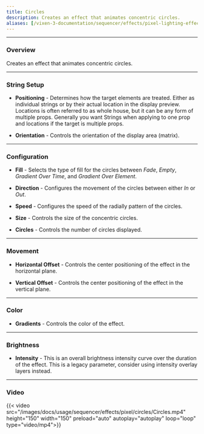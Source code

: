 ```yaml
---
title: Circles
description: Creates an effect that animates concentric circles.
aliases: [/vixen-3-documentation/sequencer/effects/pixel-lighting-effects/circles/]
---
```


---

### Overview

Creates an effect that animates concentric circles.

---

### String Setup

  * **Positioning** - Determines how the target elements are treated.  Either as individual strings or by their actual location in the display preview.
                      Locations is often referred to as whole house, but it can be any form of multiple props. 
                      Generally you want Strings when applying to one prop and locations if the target is multiple props.
  
  * **Orientation** - Controls the orientation of the display area (matrix).

---

### Configuration

* **Fill** - Selects the type of fill for the circles between _Fade_, _Empty_, _Gradient Over Time_, and _Gradient Over Element_.

* **Direction** - Configures the movement of the circles between either _In_ or _Out_.

* **Speed** - Configures the speed of the radially pattern of the circles.

* **Size** - Controls the size of the concentric circles.

* **Circles** - Controls the number of circles displayed.


---

### Movement

* **Horizontal Offset** - Controls the center positioning of the effect in the horizontal plane. 

* **Vertical Offset** - Controls the center positioning of the effect in the vertical plane.

---

### Color

* **Gradients** - Controls the color of the effect.

---

### Brightness

* **Intensity** - This is an overall brightness intensity curve over the duration of the effect.
                  This is a legacy parameter, consider using intensity overlay layers instead.

---

### Video

{{< video src="/images/docs/usage/sequencer/effects/pixel/circles/Circles.mp4" height="150" width="150" preload="auto" autoplay="autoplay" loop="loop" type="video/mp4">}}

